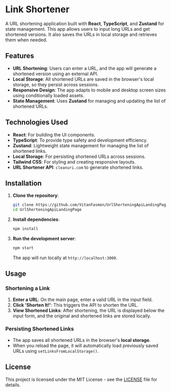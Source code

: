 
# Link Shortener

A URL shortening application built with **React**, **TypeScript**, and **Zustand** for state management. This app allows users to input long URLs and get shortened versions. It also saves the URLs in local storage and retrieves them when needed.

## Features

- **URL Shortening**: Users can enter a URL, and the app will generate a shortened version using an external API.
- **Local Storage**: All shortened URLs are saved in the browser's local storage, so they persist across sessions.
- **Responsive Design**: The app adapts to mobile and desktop screen sizes using conditionally loaded assets.
- **State Management**: Uses **Zustand** for managing and updating the list of shortened URLs.

## Technologies Used

- **React**: For building the UI components.
- **TypeScript**: To provide type safety and development efficiency.
- **Zustand**: Lightweight state management for managing the list of shortened links.
- **Local Storage**: For persisting shortened URLs across sessions.
- **Tailwind CSS**: For styling and creating responsive layouts.
- **URL Shortener API**: `cleanuri.com` to generate shortened links.

## Installation

1. **Clone the repository**:
   ```bash
   git clone https://github.com/VitanFasmon/UrlShorteningApiLandingPage.git
   cd UrlShorteningApiLandingPage
   ```

2. **Install dependencies**:
   ```bash
   npm install
   ```

3. **Run the development server**:
   ```bash
   npm start
   ```

   The app will run locally at `http://localhost:3000`.

## Usage

### Shortening a Link

1. **Enter a URL**: On the main page, enter a valid URL in the input field.
2. **Click 'Shorten It!'**: This triggers the API to shorten the URL.
3. **View Shortened Links**: After shortening, the URL is displayed below the input form, and the original and shortened links are stored locally.

### Persisting Shortened Links

- The app saves all shortened URLs in the browser's **local storage**.
- When you reload the page, it will automatically load previously saved URLs using `setLinksFromLocalStorage()`.

## License

This project is licensed under the MIT License - see the [LICENSE](LICENSE) file for details.
